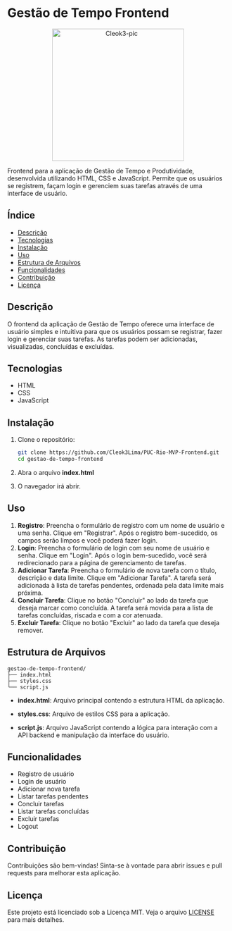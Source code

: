 # Gestão de Tempo Frontend

<p align="center">
  <img alt="Cleok3-pic" width="300" src="https://cdn.discordapp.com/attachments/1217082427021725849/1256996429528825866/cleolimadev_1.png?ex=6682cca6&is=66817b26&hm=4b1248106917647f3ee387ca82efd4c732cbe5e5aaeb8fca29a7cd3ae8e079f3&">
</p>

Frontend para a aplicação de Gestão de Tempo e Produtividade, desenvolvida utilizando HTML, CSS e JavaScript. Permite que os usuários se registrem, façam login e gerenciem suas tarefas através de uma interface de usuário.

## Índice

- [Descrição](#descrição)
- [Tecnologias](#tecnologias)
- [Instalação](#instalação)
- [Uso](#uso)
- [Estrutura de Arquivos](#estrutura-de-arquivos)
- [Funcionalidades](#funcionalidades)
- [Contribuição](#contribuição)
- [Licença](#licença)

## Descrição

O frontend da aplicação de Gestão de Tempo oferece uma interface de usuário simples e intuitiva para que os usuários possam se registrar, fazer login e gerenciar suas tarefas. As tarefas podem ser adicionadas, visualizadas, concluídas e excluídas.

## Tecnologias

- HTML
- CSS
- JavaScript

## Instalação

1. Clone o repositório:

   ```sh
   git clone https://github.com/Cleok3Lima/PUC-Rio-MVP-Frontend.git
   cd gestao-de-tempo-frontend
   ```

2. Abra o arquivo **index.html**

3. O navegador irá abrir.

## Uso

1. **Registro**: Preencha o formulário de registro com um nome de usuário e uma senha. Clique em "Registrar". Após o registro bem-sucedido, os campos serão limpos e você poderá fazer login.
2. **Login**: Preencha o formulário de login com seu nome de usuário e senha. Clique em "Login". Após o login bem-sucedido, você será redirecionado para a página de gerenciamento de tarefas.
3. **Adicionar Tarefa**: Preencha o formulário de nova tarefa com o título, descrição e data limite. Clique em "Adicionar Tarefa". A tarefa será adicionada à lista de tarefas pendentes, ordenada pela data limite mais próxima.
4. **Concluir Tarefa**: Clique no botão "Concluir" ao lado da tarefa que deseja marcar como concluída. A tarefa será movida para a lista de tarefas concluídas, riscada e com a cor atenuada.
5. **Excluir Tarefa**: Clique no botão "Excluir" ao lado da tarefa que deseja remover.

## Estrutura de Arquivos

```plaintext
gestao-de-tempo-frontend/
├── index.html
├── styles.css
└── script.js
```

- **index.html**: Arquivo principal contendo a estrutura HTML da aplicação.

- **styles.css**: Arquivo de estilos CSS para a aplicação.

- **script.js**: Arquivo JavaScript contendo a lógica para interação com a API backend e manipulação da interface do usuário.

## Funcionalidades

- Registro de usuário
- Login de usuário
- Adicionar nova tarefa
- Listar tarefas pendentes
- Concluir tarefas
- Listar tarefas concluídas
- Excluir tarefas
- Logout

## Contribuição

Contribuições são bem-vindas! Sinta-se à vontade para abrir issues e pull requests para melhorar esta aplicação.

## Licença

Este projeto está licenciado sob a Licença MIT. Veja o arquivo [LICENSE](LICENSE) para mais detalhes.
